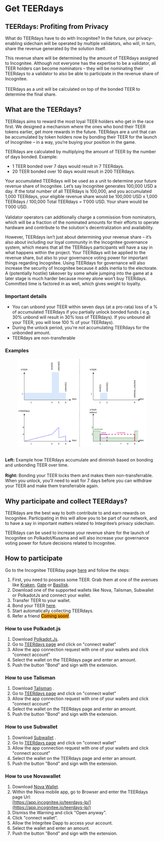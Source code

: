 # Get TEERdays

## **TEERdays: Profiting from Privacy**

What do TEERdays have to do with Incognitee? In the future, our privacy-enabling sidechain will be operated by multiple validators, who will, in turn, share the revenue generated by the solution itself.

This revenue share will be determined by the amount of TEERdays assigned to Incognitee. Although not everyone has the expertise to be a validator, all TEER holders can become nominators – they will be nominating their TEERdays to a validator to also be able to participate in the revenue share of Incognitee.\
\
TEERdays as a unit will be calculated on top of the bonded TEER to determine the final share.

## **What are the TEERdays?**

TEERdays aims to reward the most loyal TEER holders who get in the race first. We designed a mechanism where the ones who bond their TEER tokens earlier, get more rewards in the future. TEERdays are a unit that can be accumulated by token holders now by bonding their TEER for the launch of Incognitee – in a way, you’re buying your position in the game.

TEERdays are calculated by multiplying the amount of TEER by the number of days bonded. Example:

* 1 TEER bonded over 7 days would result in 7 TEERdays.
* 20 TEER bonded over 10 days would result in 200 TEERdays.

Your accumulated TEERdays will be used as a unit to determine your future revenue share of Incognitee. Let’s say Incognitee generates 100,000 USD a day. If the total number of all TEERdays is 100,000, and you accumulated 1,000 TEERdays, your eligible revenue share would be 100,000 USD x 1,000 TEERdays / 100,000 Total TEERdays = 1'000 USD. Your share would be 1'000 USD.\
\
Validator operators can additionally charge a commission from nominators, which will be a fraction of the nominated amounts for their efforts to operate hardware and contribute to the solution's decentralization and availability.

However, TEERdays isn’t just about determining your revenue share – it’s also about including our loyal community in the Incognitee governance system, which means that all the TEERdays participants will have a say in what happens within the project. Your TEERdays will be applied to the revenue share, but also to your governance voting power for important things regarding Incognitee. Using TEERdays for governance will also increase the security of Incognitee because it adds inertia to the electorate. A (potentially hostile) takeover by some whale jumping into the game at a later stage is much harder because money alone won’t buy TEERdays. Committed time is factored in as well, which gives weight to loyalty.

### **Important details**

* You can unbond your TEER within seven days (at a pro-rata) loss of a % of accumulated TEERdays if you partially unlock bonded funds ( e.g. 30% unbond will result in 30% loss of TEERdays). If you unbound all your TEER, you will lose 100 % of your TEERdays).
* During the unlock period, you're not accumulating TEERdays for the unbonded amount.
* TEERdays are non-transferable

### **Examples**



<figure><img src="../.gitbook/assets/image (11).png" alt=""><figcaption></figcaption></figure>

&#x20;\
**Left:** Example how TEERdays accumulate and diminish based on bonding and unbonding TEER over time. \
\
**Right:** Bonding your TEER locks them and makes them non-transferrable. When you unlock, you’ll need to wait for 7 days before you can withdraw your TEER and make them transferrable again.

## **Why participate and collect TEERdays?** <a href="#why-participate-and-collect-teerdays" id="why-participate-and-collect-teerdays"></a>

TEERdays are the best way to both contribute to and earn rewards on Incognitee. Participating in this will allow you to be part of our network, and to have a say in important matters related to Integritee’s privacy sidechain.

TEERdays can be used to increase your revenue share for the launch of Incognitee on Polkadot/Kusama and will also increase your governance voting power for future decisions related to Incognitee. ​

## **How to participate**  <a href="#how-to-participate" id="how-to-participate"></a>

Go to the Incognitee TEERday page [here](https://app.incognitee.io/teerdays-lp/) and follow the steps:

1. First, you need to possess some TEER. Grab them at one of the avenues like [Kraken](https://www.kraken.com/prices/integritee?quote=usd\&interval=24h), [Gate](https://www.gate.io/de/trade/TEER_USDT) or [Basilisk](https://app.basilisk.cloud/trade?assetIn=1\&assetOut=17). ​
2. Download one of the supported wallets like Nova, Talisman, Subwallet or PolkadotJs and connect your wallet. ​
3. Transfer TEER to your wallet. ​
4. Bond your TEER [here](https://app.incognitee.io/teerdays-lp/).
5. Start automatically collecting TEERdays.
6. Refer a friend <mark style="background-color:orange;">Coming soon!</mark>.



### How to use Polkadot.js

1. Download [Polkadot.Js](https://polkadot.js.org/extension/). ​
2. Go to [TEERdays page](https://app.incognitee.io/teerdays-lp/) and click on "connect wallet"
3. Allow the app connection request with one of your wallets and click "connect account"
4. Select the wallet on the TEERdays page and enter an amount.&#x20;
5. Push the button "Bond" and sign with the extension.&#x20;

### How to use Talisman&#x20;

1. Download [Talisman](https://chromewebstore.google.com/detail/talisman-ethereum-and-pol/fijngjgcjhjmmpcmkeiomlglpeiijkld) . ​
2. Go to [TEERdays page](https://app.incognitee.io/teerdays-lp/) and click on "connect wallet"
3. Allow the app connection request with one of your wallets and click "connect account"
4. Select the wallet on the TEERdays page and enter an amount.&#x20;
5. Push the button "Bond" and sign with the extension.&#x20;

### How to use Subwallet

1. Download [Subwallet](https://chromewebstore.google.com/detail/subwallet-polkadot-wallet/onhogfjeacnfoofkfgppdlbmlmnplgbn) . ​
2. Go to [TEERdays page](https://app.incognitee.io/teerdays-lp/) and click on "connect wallet"
3. Allow the app connection request with one of your wallets and click "connect account"
4. Select the wallet on the TEERdays page and enter an amount.&#x20;
5. Push the button "Bond" and sign with the extension.&#x20;

### How to use Novawallet

1. Download [Nova Wallet](https://novawallet.io/). ​
2. Within the Nova mobile app, go to Browser and enter the TEERdays page Url: \
   [https://app.incognitee.io/teerdays-lp/](https://app.incognitee.io/teerdays-lp/)
3. Dismiss the Warning and click "Open anyway".
4. Click "connect wallet".
5. Allow the Integritee Dapp to access your account.&#x20;
6. Select the wallet and enter an amount.&#x20;
7. Push the button "Bond" and sign with the extension.&#x20;











